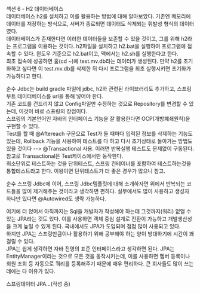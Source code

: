 섹션 6 - H2 데이터베이스  
데이터베이스 h2를 설치하고 이를 활용하는 방법에 대해 알아보았다. 기존엔 메모리에 데이터를 저장하는 방식으로, 서버가 종료되면 데이터도 삭제되는 휘발성 형식의 데이터였다.  
데이터베이스가 존재한다면 이러한 데이터들을 보존할 수 있을 것이고, 그를 위해 h2라는 프로그램을 이용하는 것이다. h2파일을 설치하고 h2.bat을 실행하여 프로그램에 접속할 수 있다. 윈도우 기준으로 h2.bat이고, 맥에서는 h2.sh를 실행한다고 한다.  
최초 접속에 성공하면 홈(cd ~)에 test.mv.db라는 데이터가 생성된다. 만약 h2를 초기화하고 싶다면 이 test.mv.db를 삭제한 뒤 다시 프로그램을 최초 실행시키면 초기화가 가능하다고 한다.  

순수 Jdbc는 build gradle 파일에 jdbc, h2와 관련된 라이브러리도 추가하고, 스프링부트 데이터베이스를 url을 통해 넣어야 한다.  
기존 코드를 건드리지 않고 Config파일만 수정하는 것으로 Repository를 변경할 수 있는데, 이것이 바로 스프링의 장점이다.  
스프링의 기본언어인 자바의 인터페이스 기능을 잘 활용한다면 OCP(개방폐쇄원칙)을 구현할 수 있다.  
Test를 할 때 @Aftereach 구문으로 Test가 돌 때마다 입력된 정보를 삭제하는 기능도 있는데, Rollback 기능을 사용하여 테스트를 다 하고 다시 초기상태로 돌아가는 방법도 있을 것이다 --> @Transactional 사용. 이러면 반복실행 테스트도 문제없이 구동된다.  
참고로 Transactional은 Test케이스에서만 동작한다.  
최소단위로 테스트하는 것을 단위테스트, 스프링 컨테이너를 포함하여 테스트하는것을 통합테스트라고 한다. 이왕이면 단위테스트가 더 좋은 경우가 많으니 참고.  

순수 스프링 Jdbc에 이어, 스프링 Jdbc템플릿에 대해 소개하자면 위에서 반복되는 코드들을 많이 제거해주는 것이라고 생각하면 편하다. 실무에서도 많이 사용하고 생성자 하나만 있다면 @Autowired도 생략 가능하다.  

여기에 더 얹어서 아직까지는 Sql을 개발자가 작성해야 하는데 그것까지(쿼리) 없앨 수 있는 JPA라는 것도 있다. 이를 사용하면 객체 중심 설계로 전환이 가능하고 개발생산성을 크게 높일 수 있게 된다. 국내에서도 JPA가 도입되며 점점 많이 사용되고 있다.  
하지만 JPA는 스프링만큼이나 활용하기 위해 공부해야 하는 양이 방대하기에 시간이 꽤 걸릴 수 있다.  
JPA는 쉽게 생각하면 자바 진영의 표준 인터페이스라고 생각하면 된다. JPA는 EntityManager이라는 것으로 모든 것을 동작시키는데, 이를 사용하면 멤버 등록이나 회원 조회 등 자동으로 쿼리를 등록해주기 때문에 매우 편리하다. 큰 회사들도 많이 쓰는데에는 다 이유가 있다.  

스프링데이터 JPA...(작성 중)